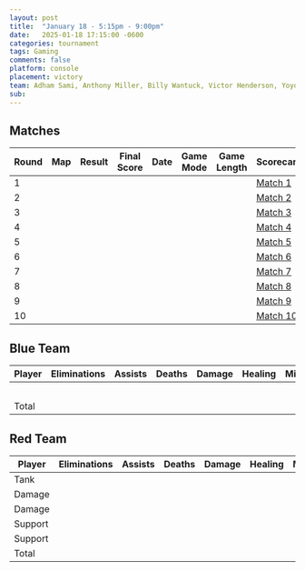 ```yaml
---
layout: post
title:  "January 18 - 5:15pm - 9:00pm"
date:   2025-01-18 17:15:00 -0600
categories: tournament
tags: Gaming
comments: false
platform: console
placement: victory
team: Adham Sami, Anthony Miller, Billy Wantuck, Victor Henderson, Yoyo Mekonnen, Jeff Patton
sub:
---
```


## Matches

| Round | Map | Result | Final Score | Date | Game Mode | Game Length | Scorecard |
| --- | --- | --- | --- | --- | --- | --- | --- |
|  1  |  |  |  |  |  |  | [Match 1]() |
|  2  |  |  |  |  |  |  | [Match 2]() |
|  3  |  |  |  |  |  |  | [Match 3]() |
|  4  |  |  |  |  |  |  | [Match 4]() |
|  5  |  |  |  |  |  |  | [Match 5]() |
|  6  |  |  |  |  |  |  | [Match 6]() |
|  7  |  |  |  |  |  |  | [Match 7]() |
|  8  |  |  |  |  |  |  | [Match 8]() |
|  9  |  |  |  |  |  |  | [Match 9]() |
|  10 |  |  |  |  |  |  | [Match 10]() |

## Blue Team

| Player | Eliminations | Assists | Deaths | Damage | Healing | Mitigation |
| --- | --- | --- | --- | --- | --- | --- |
|  |  |  |  |  |  |  |
|  |  |  |  |  |  |  |
|  |  |  |  |  |  |  |
|  |  |  |  |  |  |  |
|  |  |  |  |  |  |  |
| Total |  |  |  |  |  |  |

## Red Team

| Player | Eliminations | Assists | Deaths | Damage | Healing | Mitigation |
| --- | --- | --- | --- | --- | --- | --- |
| Tank    |  |  |  |  |  |  |
| Damage  |  |  |  |  |  |  |
| Damage  |  |  |  |  |  |  |
| Support |  |  |  |  |  |  |
| Support |  |  |  |  |  |  |
| Total   |  |  |  |  |  |  |
